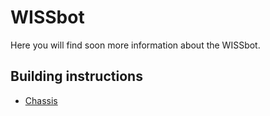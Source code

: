 # WISSbot 

Here you will find soon more information about the WISSbot.

## Building instructions

- [Chassis](wissbot-1-0-chassis.pdf)
